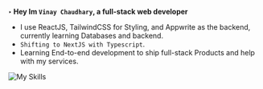 **‣ Hey Im `Vinay Chaudhary`, a full-stack web developer**
- I use ReactJS, TailwindCSS for Styling, and Appwrite as the backend, currently learning Databases and backend. 
- `Shifting to NextJS with Typescript`.
- Learning End-to-end development to ship full-stack Products and help with my services. 

![My Skills](https://skillicons.dev/icons?i=nodejs,express,mongodb,next,react,js,ts,tailwind,appwrite,github,figma,cpp&perline=16)
